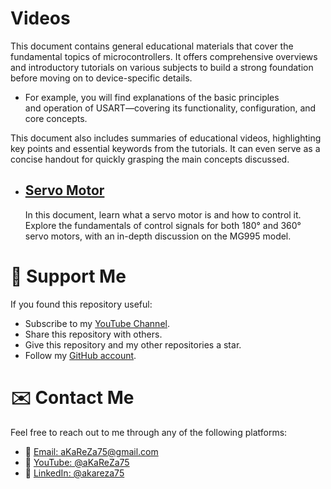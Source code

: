# Videos
This document contains general educational materials that cover the fundamental topics of microcontrollers. It offers comprehensive overviews and introductory tutorials on various subjects to build a strong foundation before moving on to device-specific details. 
   - For example, you will find explanations of the basic principles  
   and operation of USART—covering its functionality, configuration, and core concepts.  
   
   This document also includes summaries of educational videos, highlighting key points and essential keywords from the tutorials. It can even serve as a concise handout for quickly grasping the main concepts discussed.  

- [Servo Motor](./Edu_ServoMotor.md)  
  ---  
   In this document, learn what a servo motor is and how to control it.  
   Explore the fundamentals of control signals for both 180° and 360° servo motors, with an in-depth discussion on the MG995 model.  

# 🌟 Support Me
If you found this repository useful:
- Subscribe to my [YouTube Channel](https://www.youtube.com/@aKaReZa75).
- Share this repository with others.
- Give this repository and my other repositories a star.
- Follow my [GitHub account](https://github.com/aKaReZa75).

# ✉️ Contact Me
Feel free to reach out to me through any of the following platforms:
- 📧 [Email: aKaReZa75@gmail.com](mailto:aKaReZa75@gmail.com)
- 🎥 [YouTube: @aKaReZa75](https://www.youtube.com/@aKaReZa75)
- 💼 [LinkedIn: @akareza75](https://www.linkedin.com/in/akareza75)